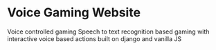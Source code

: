 # Voice Gaming Website

Voice controlled gaming 
 Speech to text recognition based gaming with interactive voice based actions built on django and vanilla JS
